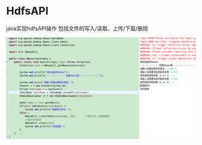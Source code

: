 # HdfsAPI
java实现hdfsAPI操作
包括文件的写入/读取、上传/下载/删除


![创建表](https://github.com/JackFong/HBaseAPI/blob/main/hbaseAPI/%E5%88%9B%E5%BB%BA%E8%A1%A8.png)
